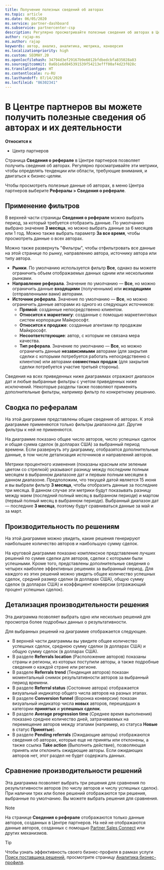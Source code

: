 ```yaml
---
title: Получение полезных сведений об авторах
ms.topic: article
ms.date: 06/05/2020
ms.service: partner-dashboard
ms.subservice: partnercenter-csp
description: Регулярно просматривайте полезные сведения об авторах в Центре партнеров, чтобы быть в курсе тенденций и адаптироваться к ним или определить области, требующие улучшения, чтобы эффективнее достигать бизнес-целей.
author: rajap-ms
ms.author: rajap
keywords: автор, анализ, аналитика, метрика, конверсия
ms.localizationpriority: high
ms.custom: SEOMAY.20
ms.openlocfilehash: 34794d3ef29167b9e6012bfdbedcbfa835028a83
ms.sourcegitcommit: 0a6b1e6d845391539f54213efff00af4d23f028c
ms.translationtype: HT
ms.contentlocale: ru-RU
ms.lasthandoff: 07/14/2020
ms.locfileid: "86302341"
---
```

# <a name="get-referral-insights-in-partner-center-and-find-out-how-your-referrals-are-doing"></a>В Центре партнеров вы можете получить полезные сведения об авторах и их деятельности

**Относится к**

- Центр партнеров

Страница **Сведения о реферале** в Центре партнеров позволяет получить сведения об авторах. Регулярно просматривайте эти метрики, чтобы определять тенденции или области, требующие внимания, и двигаться к бизнес-целям.

Чтобы просмотреть полезные данные об авторах, в меню Центра партнеров выберите **Рефералы > Сведения о реферале**.

## <a name="apply-filters"></a>Применение фильтров

В верхней части страницы **Сведения о реферале** можно выбрать период, за который требуется отобразить данные. По умолчанию выбрано значение **3 месяца**, но можно выбрать данные за 6 месяцев или 1 год. Можно также выбрать параметр **За все время**, чтобы просмотреть данные о всех авторах.

Можно также развернуть "Фильтры", чтобы отфильтровать все данные на этой странице по рынку, направлению автора, источнику автора или типу автора.
- **Рынки**. По умолчанию используется фильтр **Все**, однако вы можете ограничить объем отображаемых данных одним или несколькими рынками.
- **Направление реферала**. Значение по умолчанию — **Все**, но можно ограничить данные **входящими** (полученными) или **исходящими** (отправленными вами) авторами.
- **Источник реферала**. Значение по умолчанию — **Все**, но можно ограничить данные авторами из одного из следующих источников:
  - **Прямой**: созданные непосредственно клиентом.
  - **Относится к маркетингу**: созданные с помощью маркетинговых систем корпорации Майкрософт.
  - **Относится к продаже**: созданные агентами пр продажам Майкрософт.
  - **Несоответствующие**: автор, с которым не связана мера качества.
  - **Тип реферала**. Значение по умолчанию — **Все**, но можно ограничить данные **независимыми** авторами (для закрытия сделки с которыми потребуется работать непосредственно с клиентом) или авторами **совместных продаж** (для закрытия сделки потребуется участие третьей стороны).

Сведения на всех приведенных ниже диаграммах отражают диапазон дат и любые выбранные фильтры с учетом приведенных ниже исключений. Некоторые разделы также позволяют применять дополнительные фильтры, например фильтр по конкретному решению.

## <a name="referrals-summary"></a>Сводка по рефералам

На этой диаграмме представлены общие сведения об авторах. К этой диаграмме применяются только фильтры диапазона дат. Другие фильтры к ней не применяются. 

На диаграмме показано общее число авторов, число успешных сделок и общая сумма сделок (в долларах США) за выбранный период времени. Если развернуть эту диаграмму, отобразятся дополнительные данные, в том числе детализация источников и направлений авторов. 

Метрики процентного изменения (показаны красным или зеленым цветом со стрелкой) указывают разницу между последним полным месяцем в выбранном диапазоне дат и первым полным месяцем в данном диапазоне. Предположим, что текущей датой является 15 июня и вы выбрали фильтр **3 месяца**, чтобы отобразить данные за последние три месяца. В данном случае эти метрики будут показывать разницу между маем (последний полный месяц в выбранном периоде) и мартом (первый полный месяц в выбранном периоде). Выбранный диапазон дат — последние **3 месяца**, поэтому будут сравниваться данные за май и за март.

## <a name="performance-by-solution"></a>Производительность по решениям

На этой диаграмме можно увидеть, какие решения генерируют наибольшее количество авторов и наибольшую сумму сделок.

На круговой диаграмме показано комплексное представление лучших решений по сумме сделки для авторов, сделки с которыми были успешными. Кроме того, представлены дополнительные сведения о четырех наиболее эффективных решениях за выбранный период. Для каждого из этих решений можно увидеть общее количество успешных сделок, средний размер сделки (в долларах США), общую сумму сделок (в долларах США) и коэффициент конверсии (отражающий процент успешных сделок).

## <a name="solution-performance-breakdown"></a>Детализация производительности решения

Эта диаграмма позволяет выбрать одно или несколько решений для просмотра более подробных данных о результативности.

Для выбранных решений на диаграмме отображается следующее.
- В верхней части диаграммы вы увидите общее количество успешных сделок, среднюю сумму сделки (в долларах США) и общую сумму сделок (в долларах США).
- В разделе **Referrals location** (Расположение авторов) показаны страны и регионы, из которых поступили авторы, а также подробные сведения о каждой стране или регионе.
- В разделе **Referrals trend** (Тенденция авторов) показан моментальный снимок результативности авторов за выбранный период времени.
- В разделе **Referral status** (Состояние автора) отображается визуальный индикатор общего числа авторов на разных этапах.
- В разделе **Conversion funnel** (Воронка конверсии) показан визуальный индикатор числа **новых** авторов, перешедших в категории **принятых** и **успешных сделок**.
- В разделе **Average progression time** (Среднее время выполнения) показано среднее количество дней, затрачиваемых на перемещение авторов между этапами (например, из статуса **Новые** в статус **Принятые**).
- В разделе **Pending referrals** (Ожидающие авторы) отображаются сведения об авторах, которые еще не приняты или отклонены, а также ссылка **Take action** (Выполнить действие), позволяющая принять или отклонить ожидающие авторы. Если ожидающих авторов нет, этот раздел не будет содержать данных.

## <a name="solution-performance-comparison"></a>Сравнение производительности решений

Эта диаграмма позволяет выбрать три решения для сравнения по результативности авторов (по числу авторов и числу успешных сделок). При наличии трех или более решений отображаются три решения, выбранные по умолчанию. Вы можете выбрать решения для сравнения.

> [!NOTE]
> На странице **Сведения о реферале** отображаются только данные авторов, созданных в Центре партнеров. На ней не отображаются данные авторов, созданных с помощью [Partner Sales Connect](https://support.microsoft.com/help/3170447/learn-to-use-partner-center-sales-connect) или других механизмов.

> [!TIP]
> Чтобы узнать эффективность своего бизнес-профиля в рамках услуги [Поиск поставщика решений](https://www.microsoft.com/solution-providers/home), просмотрите страницу [Аналитика бизнес-профиля](analyze-your-marketing-profile.md).
